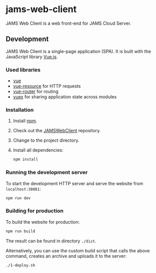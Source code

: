 # jams-web-client

JAMS Web Client is a web front-end for JAMS Cloud Server.

## Development

JAMS Web Client is a single-page application (SPA). It is built with the JavaScript library [Vue.js](https://vuejs.org).

### Used libraries

* [vue](https://vuejs.org)
* [vue-resource](https://github.com/pagekit/vue-resource) for HTTP requests
* [vue-router](https://github.com/vuejs/vue-router) for routing
* [vuex](https://github.com/vuejs/vuex) for sharing application state across modules

### Installation

1. Install [npm](https://nodejs.org/en/download/).
2. Check out the [JAMSWebClient](http://svn.geogr.uni-jena.de/svn/jams/trunk/JAMSWebClient/) repository.
3. Change to the project directory.
4. Install all dependencies:

	```bash
	npm install
	```

### Running the development server

To start the development HTTP server and serve the website from `localhost:38081`:

```bash
npm run dev
```

### Building for production

To build the website for production:

```bash
npm run build
```

The result can be found in directory `./dist`.

Alternatively, you can use the custom build script that calls the above command, creates an archive and uploads it to the server:

```bash
./1-deploy.sh
```
